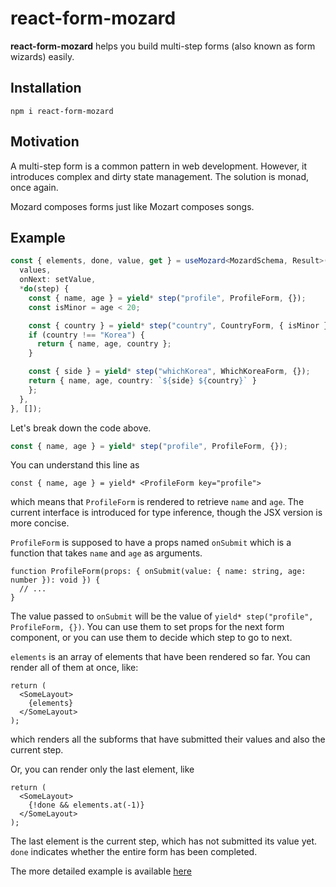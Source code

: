 # react-form-mozard

**react-form-mozard** helps you build multi-step forms (also known as form wizards) easily.

## Installation
```shell
npm i react-form-mozard
```

## Motivation

A multi-step form is a common pattern in web development. However, it introduces complex and dirty state management. The solution is monad, once again.

Mozard composes forms just like Mozart composes songs.

## Example

```ts
const { elements, done, value, get } = useMozard<MozardSchema, Result>({
  values,
  onNext: setValue,
  *do(step) {
    const { name, age } = yield* step("profile", ProfileForm, {});
    const isMinor = age < 20;

    const { country } = yield* step("country", CountryForm, { isMinor });
    if (country !== "Korea") {
      return { name, age, country };
    }

    const { side } = yield* step("whichKorea", WhichKoreaForm, {});
    return { name, age, country: `${side} ${country}` }
    };
  },
}, []);
```

Let's break down the code above.
```ts
const { name, age } = yield* step("profile", ProfileForm, {});
```
You can understand this line as
```tsx
const { name, age } = yield* <ProfileForm key="profile">
```

which means that `ProfileForm` is rendered to retrieve `name` and `age`. 
The current interface is introduced for type inference, though the JSX version is more concise.

`ProfileForm` is supposed to have a props named `onSubmit` which is a function that takes `name` and `age` as arguments.
```tsx
function ProfileForm(props: { onSubmit(value: { name: string, age: number }): void }) {
  // ...
}
```

The value passed to `onSubmit` will be the value of `yield* step("profile", ProfileForm, {})`.
You can use them to set props for the next form component, or you can use them to decide which step to go to next.

`elements` is an array of elements that have been rendered so far.
You can render all of them at once, like:
```tsx
return (
  <SomeLayout>
    {elements}
  </SomeLayout>
);
```
which renders all the subforms that have submitted their values and also the current step.
 
Or, you can render only the last element, like
```tsx
return (
  <SomeLayout>
    {!done && elements.at(-1)}
  </SomeLayout>
);
```
The last element is the current step, which has not submitted its value yet.
`done` indicates whether the entire form has been completed.

The more detailed example is available [here](example/src/App.tsx)
